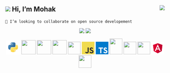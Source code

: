 ## <img src="https://media.giphy.com/media/hvRJCLFzcasrR4ia7z/giphy.gif" width="30">  Hi, I’m Mohak <img align="right" src="https://komarev.com/ghpvc/?username=mohakgupt&color=brightgreen" />

```
💞️ I’m looking to collaborate on open source developement
```
<p align=center>
<img src="https://github-readme-stats.vercel.app/api?username=mohakgupt&theme=dark&show_icons=true" style="height:10em;">
<img src="https://github-readme-stats.vercel.app/api/top-langs/?username=mohakgupt&layout=compact&theme=dark" style="height:10em;">
</p><p align=center>
<code><img height="45" width="45" src="https://raw.githubusercontent.com/github/explore/80688e429a7d4ef2fca1e82350fe8e3517d3494d/topics/python/python.png"></code>
<code><img height="45" width="45" src="https://www.naveedashfaq.me/img/c++.png"></code>
<code><img height="45" width="45" src="https://cdn.iconscout.com/icon/free/png-512/c-programming-569564.png"></code>
<code><img height="45" width="45" src="https://www.vnurture.in/wp-content/uploads/2019/09/html5-icon-13.png"></code>
<code><img height="40" width="40" src="https://cdn.iconscout.com/icon/free/png-256/css-131-722685.png"></code>
<code><img height="40" width="40" src="https://raw.githubusercontent.com/github/explore/80688e429a7d4ef2fca1e82350fe8e3517d3494d/topics/javascript/javascript.png"></code>
<code><img height="40" width="40" src="https://raw.githubusercontent.com/github/explore/80688e429a7d4ef2fca1e82350fe8e3517d3494d/topics/typescript/typescript.png"></code>
<code><img height="50" width="40" src="https://user-images.githubusercontent.com/91022462/178396019-e1c75556-1e81-4f9e-a7d1-025244b6c5c3.png"></code>
<code><img height="40" width="40" src="https://brandslogos.com/wp-content/uploads/images/large/django-logo.png"></code>
<code><img height="40" width="40" src="https://upload.wikimedia.org/wikipedia/commons/thumb/3/3f/Git_icon.svg/1024px-Git_icon.svg.png"></code>
<code><img height="40" width="40" src="https://raw.githubusercontent.com/github/explore/80688e429a7d4ef2fca1e82350fe8e3517d3494d/topics/angular/angular.png"></code>
<code><img height="40" width="40" src="https://www.docker.com/wp-content/uploads/2022/03/Moby-logo.png"></code></p>
